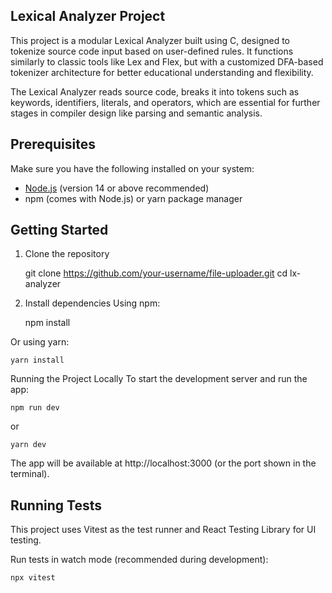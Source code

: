 ## Lexical Analyzer Project

This project is a modular Lexical Analyzer built using C, designed to tokenize source code input based on user-defined rules. It functions similarly to classic tools like Lex and Flex, but with a customized DFA-based tokenizer architecture for better educational understanding and flexibility.

The Lexical Analyzer reads source code, breaks it into tokens such as keywords, identifiers, literals, and operators, which are essential for further stages in compiler design like parsing and semantic analysis.

## Prerequisites

Make sure you have the following installed on your system:

- [Node.js](https://nodejs.org/en/) (version 14 or above recommended)
- npm (comes with Node.js) or yarn package manager


## Getting Started

1. Clone the repository

    git clone https://github.com/your-username/file-uploader.git
    cd lx-analyzer
2. Install dependencies
Using npm:

    npm install

Or using yarn:

    yarn install

Running the Project Locally
To start the development server and run the app:

    npm run dev

or

    yarn dev

The app will be available at http://localhost:3000 (or the port shown in the terminal).

## Running Tests
This project uses Vitest as the test runner and React Testing Library for UI testing.

Run tests in watch mode (recommended during development):

    npx vitest